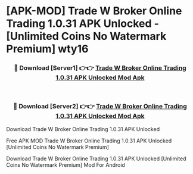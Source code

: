 # [APK-MOD] Trade W Broker  Online Trading 1.0.31 APK Unlocked - [Unlimited Coins No Watermark Premium] wty16



<div align="center">
<h3>🔴 Download [Server1] 👉👉 <a href="https://momento.my/?title=Trade_W_Broker__Online_Trading_1.0.31_APK_Unlocked">Trade W Broker  Online Trading 1.0.31 APK Unlocked Mod Apk</a></h3><br>

<h3>🔴 Download [Server2] 👉👉 <a href="https://momento.my/?title=Trade_W_Broker__Online_Trading_1.0.31_APK_Unlocked">Trade W Broker  Online Trading 1.0.31 APK Unlocked Mod Apk</a></h3>
</div>



Download Trade W Broker  Online Trading 1.0.31 APK Unlocked 

Free APK MOD Trade W Broker  Online Trading 1.0.31 APK Unlocked [Unlimited Coins No Watermark Premium]

Download Trade W Broker  Online Trading 1.0.31 APK Unlocked [Unlimited Coins No Watermark Premium] Mod For Android
